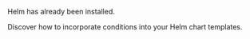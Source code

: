 
Helm has already been installed.

Discover how to incorporate conditions into your Helm chart templates.
